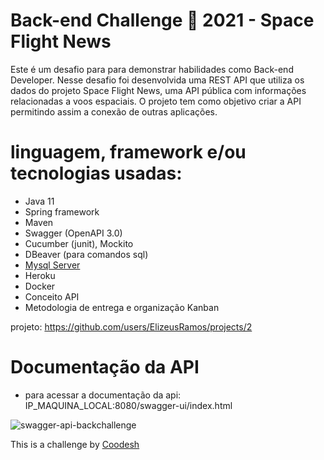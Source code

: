 # Back-end Challenge 🏅 2021 - Space Flight News

Este é um desafio para para demonstrar habilidades como Back-end Developer.
Nesse desafio foi desenvolvida uma REST API que utiliza os dados do projeto Space Flight News, uma API pública com informações relacionadas a voos espaciais. O projeto  tem como objetivo criar a API permitindo assim a conexão de outras aplicações.

# linguagem, framework e/ou tecnologias usadas:
- Java 11
- Spring framework
- Maven
- Swagger (OpenAPI 3.0)
- Cucumber (junit), Mockito
- DBeaver (para comandos sql)
- [Mysql Server](https://elements.heroku.com/addons/jawsdb)
- Heroku 
- Docker
- Conceito API
- Metodologia de entrega e organização Kanban

projeto: https://github.com/users/ElizeusRamos/projects/2
# Documentação da API
- para acessar a documentação da api: IP_MAQUINA_LOCAL:8080/swagger-ui/index.html

  
![swagger-api-backchallenge](https://user-images.githubusercontent.com/83174570/149967280-6c34a36d-8b53-4def-a115-9db2d5d64482.png)

  


This is a challenge by [Coodesh](https://coodesh.com/)
